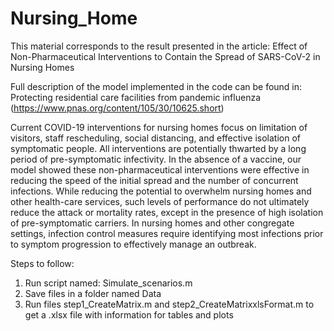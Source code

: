 # Nursing_Home
This material corresponds to the result presented in the article: 
Effect of Non-Pharmaceutical Interventions to Contain the Spread of SARS-CoV-2 in Nursing Homes 

Full description of the model implemented in the code can be found in: Protecting residential care facilities from pandemic influenza (https://www.pnas.org/content/105/30/10625.short)


Current COVID-19 interventions for nursing homes focus on limitation of visitors, staff rescheduling, social distancing, and effective isolation of symptomatic people. All interventions are potentially thwarted by a long period of pre-symptomatic infectivity. In the absence of a vaccine, our model showed these non-pharmaceutical interventions were effective in reducing the speed of the initial spread and the number of concurrent infections. While reducing the potential to
overwhelm nursing homes and other health-care services, such levels of performance do not ultimately reduce the attack or mortality rates, except in the presence of high isolation of pre-symptomatic carriers. In nursing homes and other congregate settings, infection control measures require identifying most infections prior to symptom progression to effectively manage an outbreak.

Steps to follow:

   1. Run script named: Simulate_scenarios.m
   2. Save files in a folder named Data
   3. Run files step1_CreateMatrix.m and step2_CreateMatrixxlsFormat.m to get a .xlsx file with information for tables and plots
